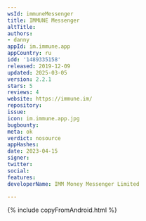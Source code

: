 ```yaml
---
wsId: immuneMessenger
title: IMMUNE Messenger
altTitle: 
authors:
- danny
appId: im.immune.app
appCountry: ru
idd: '1489335158'
released: 2019-12-09
updated: 2025-03-05
version: 2.2.1
stars: 5
reviews: 4
website: https://immune.im/
repository: 
issue: 
icon: im.immune.app.jpg
bugbounty: 
meta: ok
verdict: nosource
appHashes: 
date: 2023-04-15
signer: 
twitter: 
social: 
features: 
developerName: IMM Money Messenger Limited

---
```


{% include copyFromAndroid.html %}
